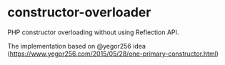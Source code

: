 # constructor-overloader
PHP constructor overloading without using Reflection API.

The implementation based on @yegor256 idea (https://www.yegor256.com/2015/05/28/one-primary-constructor.html)

